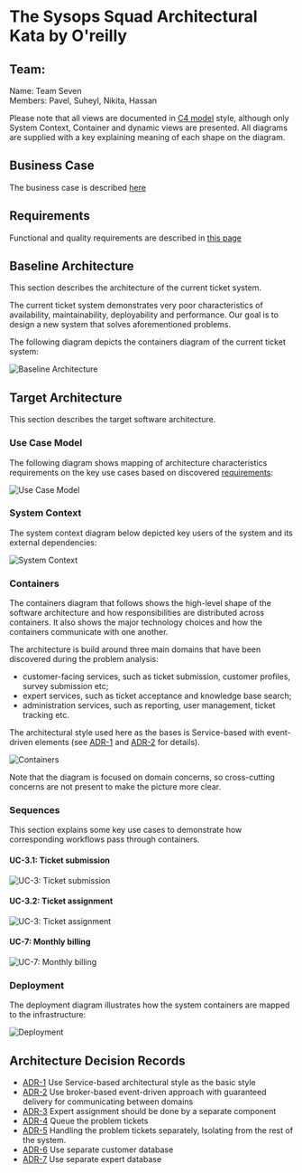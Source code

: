 # The Sysops Squad Architectural Kata by O'reilly

## Team:
Name: Team Seven  
Members: Pavel, Suheyl, Nikita, Hassan

Please note that all views are documented in [C4 model](https://c4model.com) style, although only System Context, Container and dynamic views are presented. All diagrams are supplied with a key explaining meaning of each shape on the diagram.

## Business Case

The business case is described [here](BusinessCase.md)

## Requirements

Functional and quality requirements are described in [this page ](Requirements.md)

## Baseline Architecture

This section describes the architecture of the current ticket system.

The current ticket system demonstrates very poor characteristics of availability, maintainability, deployability and performance. Our goal is to design a new system that solves aforementioned problems.

The following diagram depicts the containers diagram of the current ticket system:

![Baseline Architecture](images/baseline.jpg "Baseline Architecture")

## Target Architecture

This section describes the target software architecture.

### Use Case Model

The following diagram shows mapping of architecture characteristics requirements on the key use cases based on discovered [requirements](Requirements.md):

![Use Case Model](images/use-case-model.jpg "Use Case Model")


### System Context

The system context diagram below depicted key users of the system and its external dependencies:

![System Context](images/system-context.jpg "System Context")

### Containers

The containers diagram that follows shows the high-level shape of the software architecture and how responsibilities are distributed across containers. It also shows the major technology choices and how the containers communicate with one another.

The architecture is build around three main domains that have been discovered during the problem analysis:
 - customer-facing services, such as ticket submission, customer profiles, survey submission etc;
 - expert services, such as ticket acceptance and knowledge base search;
 - administration services, such as reporting, user management, ticket tracking etc.

The architectural style used here as the bases is Service-based with event-driven elements (see [ADR-1](ADR/ADR-1-service-based.md) and [ADR-2](ADR/ADR-2-event-driven-broker.md) for details).

![Containers](images/containers.jpg "Containers")

Note that the diagram is focused on domain concerns, so cross-cutting concerns are not present to make the picture more clear.

### Sequences

This section explains some key use cases to demonstrate how corresponding workflows pass through containers.

#### UC-3.1: Ticket submission

![UC-3: Ticket submission](images/ticket-submission.jpg "Ticket Submission")

#### UC-3.2: Ticket assignment

![UC-3: Ticket assignment](images/ticket-assignment.jpg "Ticket Assignment")

#### UC-7: Monthly billing

![UC-7: Monthly billing](images/billing-sequence.jpg "Monthly Billing")

### Deployment

The deployment diagram illustrates how the system containers are mapped to the infrastructure:

![Deployment](images/deployment.jpg "Deployment")

## Architecture Decision Records

 - [ADR-1](ADR/ADR-1-service-based.md) Use Service-based architectural style as the basic style
 - [ADR-2](ADR/ADR-2-event-driven-broker.md) Use broker-based event-driven approach with guaranteed delivery for communicating between domains
 - [ADR-3](ADR/ADR-3-search-expert.md) Expert assignment should be done by a separate component
 - [ADR-4](ADR/ADR-4-queuing-the-problem-tickets.md) Queue the problem tickets
 - [ADR-5](ADR/ADR-5-problem-tickets.md) Handling the problem tickets separately, Isolating from the rest of the system.
 - [ADR-6](ADR/ADR-6-separate-customer-db.md) Use separate customer database
 - [ADR-7](ADR/ADR-7-separate-experts-db.md) Use separate expert database
